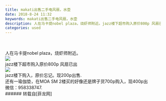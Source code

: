 ```yaml
---
title: makati出售二手电风扇，水壶
date: 2018-8-24 11:32
keywords: makati出售二手电风扇，水壶
description: 人在马卡提nobel plaza，烧虾师附近。jazz楼下超市购入原价800p 风扇已出jazz楼下购入，原价忘记。现200p出售.还有一瑜伽垫，在MOA SM 2楼买的好像还是牌子货700p购入，现400p出微信：958338747.
categories: used
---
```

<td class="t_f" id="postmessage_1682500">

<br/>
<br/>
人在马卡提nobel plaza，烧虾师附近。<br/>

<img aid="924944" data-cf-modified-1b1a244f8e6ffd718dc929c6-="" file="data/attachment/forum/201808/24/113007hhh3x9w8qdrdmh4r.jpg.thumb.jpg" id="aimg_924944" inpost="1" onclick="" onmouseover="" src="http://www.flw.ph/data/attachment/forum/201808/24/113007hhh3x9w8qdrdmh4r.jpg" style="cursor:pointer" zoomfile="data/attachment/forum/201808/24/113007hhh3x9w8qdrdmh4r.jpg"/>


<br/>
jazz楼下超市购入原价800p 风扇已出<br/>

<img aid="924945" data-cf-modified-1b1a244f8e6ffd718dc929c6-="" file="data/attachment/forum/201808/24/113059ysk6p1smts71p1my.jpg.thumb.jpg" id="aimg_924945" inpost="1" onclick="" onmouseover="" src="http://www.flw.ph/data/attachment/forum/201808/24/113059ysk6p1smts71p1my.jpg" style="cursor:pointer" zoomfile="data/attachment/forum/201808/24/113059ysk6p1smts71p1my.jpg"/>


<br/>
jazz楼下购入，原价忘记。现200p出售.<br/>
还有一瑜伽垫，在MOA SM 2楼买的好像还是牌子货700p购入，现400p出<br/>
微信：958338747.<br/>
</td>
###### 转载自[菲龙网]